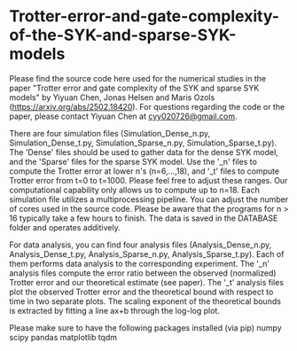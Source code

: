 # Trotter-error-and-gate-complexity-of-the-SYK-and-sparse-SYK-models
Please find the source code here used for the numerical studies in the paper "Trotter error and gate complexity of the SYK and sparse SYK models" by Yiyuan Chen, Jonas Helsen and Maris Ozols (https://arxiv.org/abs/2502.18420). For questions regarding the code or the paper, please contact Yiyuan Chen at cyy020726@gmail.com. 

There are four simulation files (Simulation_Dense_n.py, Simulation_Dense_t.py, Simulation_Sparse_n.py, Simulation_Sparse_t.py). The 'Dense' files should be used to gather data for the dense SYK model, and the 'Sparse' files for the sparse SYK model. Use the '_n' files to compute the Trotter error at lower n's (n=6,...,18), and '_t' files to compute Trotter error from t=0 to t=1000. Please feel free to adjust these ranges. Our computational capability only allows us to compute up to n=18. Each simulation file utilizes a multiprocessing pipeline. You can adjust the number of cores used in the source code. Please be aware that the programs for n > 16 typically take a few hours to finish. The data is saved in the DATABASE folder and operates additively. 

For data analysis, you can find four analysis files (Analysis_Dense_n.py, Analysis_Dense_t.py, Analysis_Sparse_n.py, Analysis_Sparse_t.py). Each of them performs data analysis to the corresponding experiment. The '_n' analysis files compute the error ratio between the observed (normalized) Trotter error and our theoretical estimate (see paper). The '_t' analysis files plot the observed Trotter error and the theoretical bound with respect to time in two separate plots. The scaling exponent of the theoretical bounds is extracted by fitting a line ax+b through the log-log plot. 

Please make sure to have the following packages installed (via pip)
numpy
scipy
pandas
matplotlib
tqdm
